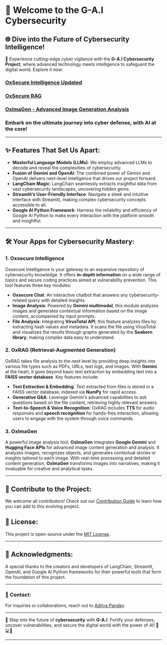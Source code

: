# 🚀 Welcome to the G-A.I Cybersecurity

## 🌐 Dive into the Future of Cybersecurity Intelligence!

🔐 Experience cutting-edge cyber vigilance with the **G-A.I Cybersecurity Project**, where advanced technology meets intelligence to safeguard the digital world. Explore it now:

### **[OxSecure Intelligence Updated](https://oxsecure-aadi.streamlit.app/)**  
### **[OxSecure RAG](https://oxsecure-rag.streamlit.app/)**  
### **[OxImaGen - Advanced Image Generation Analysis](https://ox-imagen.streamlit.app)**

### **Embark on the ultimate journey into cyber defense, with AI at the core!**

---

## ✨ **Features That Set Us Apart**:

- **Masterful Language Models (LLMs)**: We employ advanced LLMs to decode and reveal the complexities of cybersecurity.
- **Fusion of Gemini and OpenAI**: The combined power of Gemini and OpenAI delivers next-level intelligence that drives our project forward.
- **LangChain Magic**: LangChain seamlessly extracts insightful data from vast cybersecurity landscapes, uncovering hidden gems.
- **Streamlit’s User-Friendly Interface**: Navigate a sleek and intuitive interface with Streamlit, making complex cybersecurity concepts accessible to all.
- **Google AI Python Framework**: Harness the reliability and efficiency of Google AI Python to make every interaction with the platform smooth and insightful.

---

## 🛠️ **Your Apps for Cybersecurity Mastery**:

### 1. **Oxsecure Intelligence**  
Oxsecure Intelligence is your gateway to an expansive repository of cybersecurity knowledge. It offers **in-depth information** on a wide range of topics and secure coding practices aimed at vulnerability prevention. This tool features three key modules:

- **Oxsecure Chat**: An interactive chatbot that answers any cybersecurity-related query with detailed insights.
- **Image Analysis**: Powered by **Gemini multimodal**, this module analyzes images and generates contextual information based on the image content, accompanied by input prompts.
- **File Analysis**: Integrating **VirusTotal API**, this feature analyzes files by extracting hash values and metadata. It scans the file using VirusTotal and visualizes the results through graphs generated by the **Seaborn library**, making complex data easy to understand.

### 2. **OxRAG** (Retrieval-Augmented Generation)  
OxRAG takes file analysis to the next level by providing deep insights into various file types such as PDFs, URLs, text logs, and images. With **Gemini** at the heart, it goes beyond basic text extraction by embedding text into a **FAISS vector database**. Key features include:

- **Text Extraction & Embedding**: Text extracted from files is stored in a FAISS vector database, indexed via **NumPy** for rapid access.
- **Generative Q&A**: Leverage Gemini's advanced capabilities to ask questions based on the file content, retrieving highly relevant answers.
- **Text-to-Speech & Voice Recognition**: OxRAG includes **TTS** for audio responses and **speech recognition** for hands-free interaction, allowing users to engage with the system through voice commands.  

### 3. **OxImaGen**  
A powerful image analysis tool, **OxImaGen** integrates **Google Gemini** and **Hugging Face APIs** for advanced image content generation and analysis. It analyzes images, recognizes objects, and generates contextual stories or insights tailored to each image. With real-time processing and detailed content generation, **OxImaGen** transforms images into narratives, making it invaluable for creative and analytical tasks.

---

## 🌟 **Contribute to the Project**:
We welcome all contributors! Check out our [Contribution Guide](CONTRIBUTING.md) to learn how you can add to this evolving project.

## 📜 **License**:
This project is open-source under the [MIT License](LICENSE).

---

## 🙌 **Acknowledgments**:

A special thanks to the creators and developers of LangChain, Streamlit, OpenAI, and Google AI Python frameworks for their powerful tools that form the foundation of this project.

---

### 📧 **Contact**:
For inquiries or collaborations, reach out to [Aditya Pandey](mailto:opaadi98@gmail.com).

---

🚀 Step into the future of **cybersecurity** with **G-A.I**. Fortify your defenses, uncover vulnerabilities, and secure the digital world with the power of AI! 🔮💻🔐

---
